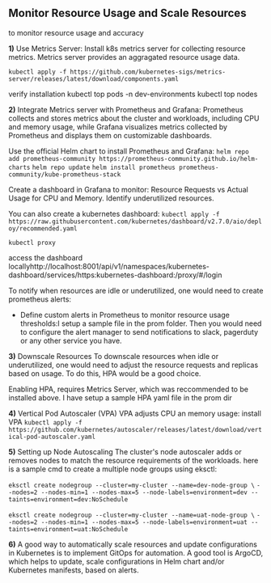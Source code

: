 ## Monitor Resource Usage and Scale Resources

to monitor resource usage and accuracy

**1)**
 Use Metrics Server: Install k8s metrics server for collecting resource metrics. Metrics server provides an aggragated resource usage data.

`kubectl apply -f https://github.com/kubernetes-sigs/metrics-server/releases/latest/download/components.yaml`

verify installation
kubectl top pods -n dev-environments
kubectl top nodes

**2)** 
Integrate Metrics server with Prometheus and Grafana: 
Prometheus collects and stores metrics about the cluster and workloads, including CPU and memory usage, while Grafana visualizes metrics collected by Prometheus and displays them on customizable dashboards.

Use the official Helm chart to install Prometheus and Grafana:
`helm repo add prometheus-community https://prometheus-community.github.io/helm-charts`
`helm repo update`
`helm install prometheus prometheus-community/kube-prometheus-stack`

Create a dashboard in Grafana to monitor:
Resource Requests vs Actual Usage for CPU and Memory. Identify underutilized resources.


You can also create a kubernetes dashboard:
`kubectl apply -f https://raw.githubusercontent.com/kubernetes/dashboard/v2.7.0/aio/deploy/recommended.yaml`

`kubectl proxy`

access the dashboard locallyhttp://localhost:8001/api/v1/namespaces/kubernetes-dashboard/services/https:kubernetes-dashboard:/proxy/#/login

To notify when resources are idle or underutilized, one would need to create prometheus alerts:

- Define custom alerts in Prometheus to monitor resource usage thresholds:I setup a sample file in the prom folder.
Then you would need to configure the alert manager to send notifications to slack, pagerduty or any other service you have.

**3)** 
Downscale Resources
To downscale resources when idle or underutilized, one would need to adjust the resource requests and replicas based on usage. To do this, HPA would be a good choice.

Enabling HPA, requires Metrics Server, which was reccommended to be installed above.
I have setup a sample HPA yaml file in the prom dir

**4)** 
Vertical Pod Autoscaler (VPA)
VPA adjusts CPU an memory usage: install VPA `kubectl apply -f https://github.com/kubernetes/autoscaler/releases/latest/download/vertical-pod-autoscaler.yaml
`

**5)** 
Setting up Node Autoscaling
The cluster's node autoscaler adds or removes nodes to match the resource requirements of the workloads.
here is a sample cmd to create a multiple node groups using eksctl:

`eksctl create nodegroup --cluster=my-cluster --name=dev-node-group \`
  `--nodes=2 --nodes-min=1 --nodes-max=5 --node-labels=environment=dev --taints=environment=dev:NoSchedule`

`eksctl create nodegroup --cluster=my-cluster --name=uat-node-group \`
  `--nodes=2 --nodes-min=1 --nodes-max=5 --node-labels=environment=uat --taints=environment=uat:NoSchedule`


**6)**
A good way to automatically scale resources and update configurations in Kubernetes is to implement GitOps for automation. A good tool is ArgoCD, which helps to update, scale configurations in Helm chart and/or Kubernetes manifests, based on alerts.